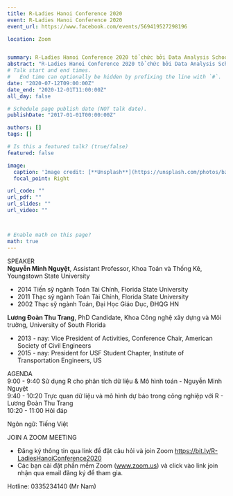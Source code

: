 ```yaml
---
title: R-Ladies Hanoi Conference 2020
event: R-Ladies Hanoi Conference 2020
event_url: https://www.facebook.com/events/569419527298196

location: Zoom


summary: R-Ladies Hanoi Conference 2020 tổ chức bởi Data Analysis School, bao gồm các bài chia sẻ về phân tích dữ liệu, làm việc với mô hình, visualizing, estimating với R và phiên trao đổi, hỏi đáp.
abstract: "R-Ladies Hanoi Conference 2020 tổ chức bởi Data Analysis School, bao gồm các bài chia sẻ về phân tích dữ liệu, làm việc với mô hình, visualizing, estimating với R và phiên trao đổi, hỏi đáp."
# Talk start and end times.
#   End time can optionally be hidden by prefixing the line with `#`.
date: "2020-07-12T09:00:00Z"
date_end: "2020-12-01T11:00:00Z"
all_day: false

# Schedule page publish date (NOT talk date).
publishDate: "2017-01-01T00:00:00Z"

authors: []
tags: []

# Is this a featured talk? (true/false)
featured: false

image:
  caption: 'Image credit: [**Unsplash**](https://unsplash.com/photos/bzdhc5b3Bxs)'
  focal_point: Right

url_code: ""
url_pdf: ""
url_slides: ""
url_video: ""



# Enable math on this page?
math: true
---
```

SPEAKER  
<strong>Nguyễn Minh Nguyệt</strong>, Assistant Professor, Khoa Toán và Thống Kê, Youngstown State University<CR> 
- 2014 Tiến sỹ ngành Toán Tài Chính, Florida State University
- 2011 Thạc sỹ ngành Toán Tài Chính, Florida State University
- 2002 Thạc sỹ ngành Toán, Đại Học Giáo Dục, ĐHQG HN

<b>Lương Đoàn Thu Trang</b>, PhD Candidate, Khoa Công nghệ xây dựng và Môi trường, University of South Florida  
- 2013 - nay: Vice President of Activities, Conference Chair, American Society of Civil Engineers  
- 2015 - nay: President for USF Student Chapter, Institute of Transportation Engineers, US  

AGENDA  
9:00 - 9:40 Sử dụng R cho phân tích dữ liệu & Mô hình toán - Nguyễn Minh Nguyệt  
9:40 - 10:20 Trực quan dữ liệu và mô hình dự báo trong công nghiệp với R - Lương Đoàn Thu Trang  
10:20 - 11:00 Hỏi đáp

Ngôn ngữ: Tiếng Việt  

JOIN A ZOOM MEETING
- Đăng ký thông tin qua link để đặt câu hỏi và join Zoom
https://bit.ly/R-LadiesHanoiConference2020
- Các bạn cài đặt phần mềm Zoom (www.zoom.us) và click vào link join nhận qua email đăng ký để tham gia.

Hotline: 0335234140 (Mr Nam)
